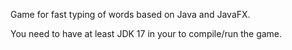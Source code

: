 Game for fast typing of words based on Java and JavaFX. 

You need to have at least JDK 17 in your  to compile/run the game.
